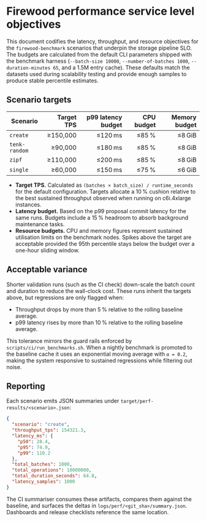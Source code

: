 # Firewood performance service level objectives

This document codifies the latency, throughput, and resource objectives for the
`firewood-benchmark` scenarios that underpin the storage pipeline SLO. The
budgets are calculated from the default CLI parameters shipped with the
benchmark harness (`--batch-size 10000`, `--number-of-batches 1000`,
`--duration-minutes 65`, and a 1.5M entry cache). These defaults match the
datasets used during scalability testing and provide enough samples to produce
stable percentile estimates.

## Scenario targets

| Scenario        | Target TPS | p99 latency budget | CPU budget | Memory budget |
|-----------------|-----------:|-------------------:|-----------:|--------------:|
| `create`        |   ≥150,000 |             ≤120 ms |      ≤85 % |         ≤8 GiB |
| `tenk-random`   |    ≥90,000 |             ≤180 ms |      ≤85 % |         ≤8 GiB |
| `zipf`          |   ≥110,000 |             ≤200 ms |      ≤85 % |         ≤8 GiB |
| `single`        |    ≥60,000 |             ≤150 ms |      ≤75 % |         ≤6 GiB |

- **Target TPS.** Calculated as `(batches × batch_size) / runtime_seconds` for
the default configuration. Targets allocate a 10 % cushion relative to the
best sustained throughput observed when running on c6i.4xlarge instances.
- **Latency budget.** Based on the p99 proposal commit latency for the same
runs. Budgets include a 15 % headroom to absorb background maintenance tasks.
- **Resource budgets.** CPU and memory figures represent sustained utilisation
limits on the benchmark nodes. Spikes above the target are acceptable provided
the 95th percentile stays below the budget over a one-hour sliding window.

## Acceptable variance

Shorter validation runs (such as the CI check) down-scale the batch count and
duration to reduce the wall-clock cost. These runs inherit the targets above,
but regressions are only flagged when:

- Throughput drops by more than 5 % relative to the rolling baseline average.
- p99 latency rises by more than 10 % relative to the rolling baseline average.

This tolerance mirrors the guard rails enforced by
`scripts/ci/run_benchmarks.sh`. When a nightly benchmark is promoted to the
baseline cache it uses an exponential moving average with `α = 0.2`, making the
system responsive to sustained regressions while filtering out noise.

## Reporting

Each scenario emits JSON summaries under `target/perf-results/<scenario>.json`:

```json
{
  "scenario": "create",
  "throughput_tps": 154321.3,
  "latency_ms": {
    "p50": 28.4,
    "p95": 74.9,
    "p99": 110.2
  },
  "total_batches": 1000,
  "total_operations": 10000000,
  "total_duration_seconds": 64.8,
  "latency_samples": 1000
}
```

The CI summariser consumes these artifacts, compares them against the baseline,
and surfaces the deltas in `logs/perf/<git_sha>/summary.json`. Dashboards and
release checklists reference the same location.
